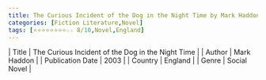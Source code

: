 ```yaml
---
title: The Curious Incident of the Dog in the Night Time by Mark Haddon
categories: [Fiction Literature,Novel]
tags: [⭐⭐⭐⭐⭐⭐⭐⭐☆☆ 8/10,Novel,England]
---     
```

| Title | The Curious Incident of the Dog in the Night Time  |
| Author |  Mark Haddon  |
| Publication Date | 2003   |
| Country | England |
| Genre | Social Novel  |
        